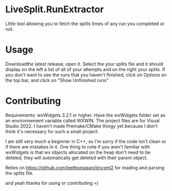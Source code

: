 # LiveSplit.RunExtractor
Little tool allowing you to fetch the splits times of any run you completed or not.

# Usage
Downloadthe latest release, open it.
Select the your splits file and it should display on the left a list of all of your attempts and on the right your splits.
If you don't want to see the runs that you haven't finished, click on Options on the top bar, and click on "Show Unfinished runs"

# Contributing
Requirements: wxWidgets 3.2.1 or higher. Have the wxWidgets folder set as an environnement variable called WXWIN.
The project files are for Visual Studio 2022.
I haven't made Premake/CMake thingy yet because I don't think it's necessary for such a small project.

I am still very much a beginner in C++, so I'm sorry if the code isn't clean or if there are mistakes in it.
One thing to note if you aren't familiar with wxWidgets is that wx objects allocated on the heap don't need to be deleted, they will automatically get deleted with their parent object.

Relies on https://github.com/leethomason/tinyxml2 for reading and parsing the splits file.

and yeah thanks for using or contributing =)
